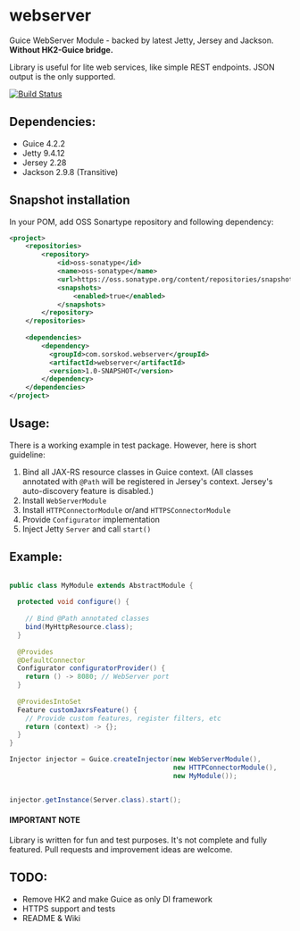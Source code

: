 # webserver 

Guice WebServer Module - backed by latest Jetty, Jersey and Jackson. **Without HK2-Guice bridge.**

Library is useful for lite web services, like simple REST endpoints. JSON output is the only supported. 

[![Build Status](https://travis-ci.org/sorskod/webserver.svg?branch=master)](https://travis-ci.org/sorskod/webserver)

## Dependencies:
- Guice 4.2.2
- Jetty 9.4.12
- Jersey 2.28
- Jackson 2.9.8 (Transitive)

## Snapshot installation

In your POM, add OSS Sonartype repository and following dependency:

```xml
<project>
    <repositories>
        <repository>
            <id>oss-sonatype</id>
            <name>oss-sonatype</name>
            <url>https://oss.sonatype.org/content/repositories/snapshots/</url>
            <snapshots>
                <enabled>true</enabled>
            </snapshots>
        </repository>
    </repositories>
    
    <dependencies>
        <dependency>
          <groupId>com.sorskod.webserver</groupId>
          <artifactId>webserver</artifactId>
          <version>1.0-SNAPSHOT</version>
        </dependency>
    </dependencies>
</project>

```

## Usage:

There is a working example in test package. However, here  is short guideline:

1. Bind all JAX-RS resource classes in Guice context. (All classes annotated with `@Path` will be registered in Jersey's context. Jersey's auto-discovery feature is disabled.)
2. Install `WebServerModule`
3. Install `HTTPConnectorModule` or/and `HTTPSConnectorModule`
4. Provide `Configurator` implementation
5. Inject Jetty `Server` and call `start()`

## Example:

```java

public class MyModule extends AbstractModule {
  
  protected void configure() {
    
    // Bind @Path annotated classes
    bind(MyHttpResource.class);
  }
  
  @Provides
  @DefaultConnector
  Configurator configuratorProvider() {
    return () -> 8080; // WebServer port 
  }
  
  @ProvidesIntoSet
  Feature customJaxrsFeature() {
    // Provide custom features, register filters, etc 
    return (context) -> {};
  }
}

Injector injector = Guice.createInjector(new WebServerModule(), 
                                         new HTTPConnectorModule(),
                                         new MyModule());


injector.getInstance(Server.class).start();
```



#### IMPORTANT NOTE 
Library is written for fun and test purposes. It's not complete and fully featured. Pull requests and improvement ideas are welcome.


## TODO:
- Remove HK2 and make Guice as only DI framework 
- HTTPS support and tests
- README & Wiki
